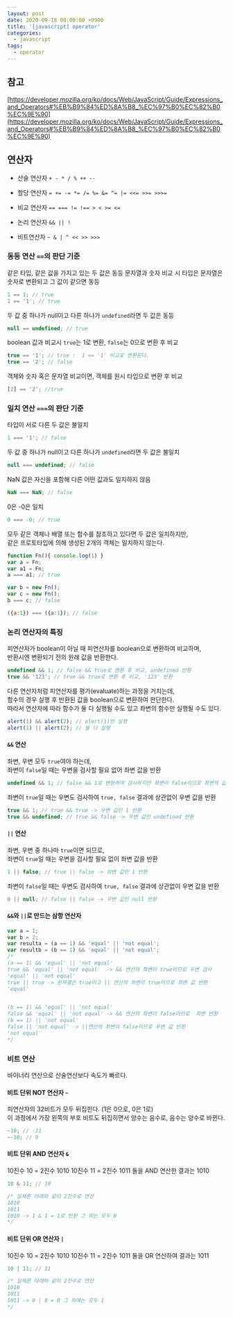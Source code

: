```yaml
---
layout: post
date: 2020-09-18 00:00:00 +0900
title: '[javascript] operator'
categories:
  - javascript
tags:
  - operator
---
```


## 참고
[https://developer.mozilla.org/ko/docs/Web/JavaScript/Guide/Expressions_and_Operators#%EB%B9%84%ED%8A%B8_%EC%97%B0%EC%82%B0%EC%9E%90](https://developer.mozilla.org/ko/docs/Web/JavaScript/Guide/Expressions_and_Operators#%EB%B9%84%ED%8A%B8_%EC%97%B0%EC%82%B0%EC%9E%90)

## 연산자

- 산술 연산자
`+ - * / % ++ --`

- 할당 연산자
`= += -= *= /= %= &= ^= |= <<= >>= >>>=`

- 비교 연산자
`== === != !== > < >= <=`

- 논리 연산자
`&& || !`

- 비트연산자
`~ & | ^ << >> >>>`

### 동등 연산 `==`의 판단 기준

같은 타입, 같은 값을 가지고 있는 두 값은 동등
문자열과 숫자 비교 시 타입은 문자열은 숫자로 변환되고 그 값이 같으면 동등

```js
1 == 1; // true
1 == '1'; // true
```

두 값 중 하나가 null이고 다른 하나가 `undefined`라면 두 값은 동등  

```js
null == undefined; // true
```

boolean 값과 비교시 `true`는 1로 변환, `false`는 0으로 변환 후 비교

```js
true == '1'; // true :  1 == '1' 비교로 변환된다.
true == '2'; // false
```

객체와 숫자 혹은 문자열 비교이면, 객체를 원시 타입으로 변환 후 비교

```js
[2] == '2'; //true
```

### 일치 연산 `===`의 판단 기준

타입이 서로 다른 두 값은 불일치  

```js
1 === '1'; // false
```

두 값 중 하나가 null이고 다른 하나가 `undefined`라면 두 값은 불일치

```js
null === undefined; // false
```

NaN 값은 자신을 포함해 다른 어떤 값과도 일치하지 않음

```js
NaN === NaN; // false
```

0은 -0은 일치

```js
0 === -0; // true
```

모두 같은 객체나 배열 또는 함수를 참조하고 있다면 두 값은 일치하지만,  
같은 프로토타입에 의해 생성된 2개의 객체는 일치하지 않는다.

```js
function Fn(){ console.log(1) }
var a = Fn;
var a1 = Fn;
a === a1; // true

var b = new Fn();
var c = new Fn();
b === c; // false

({a:1}) === ({a:1}); // false
```

### 논리 연산자의 특징

피연산자가 boolean이 아닐 때 피연산자를 boolean으로 변환하여 비교하며,  
반환시엔 변환되기 전의 원래 값을 반환한다.  

```js
undefined && 1; // false && true로 변환 후 비교, undefined 반환
true && '123'; // true && true로 변환 후 비교, '123' 반환
```

다른 연산자처럼 피연산자를 평가(evaluate)하는 과정을 거치는데,  
함수의 경우 실행 후 반환된 값을 boolean으로 변환하여 판단한다.  
따라서 연산자에 따라 함수가 둘 다 실행될 수도 있고 좌변의 함수만 실행될 수도 있다.  

```js
alert(1) && alert(2); // alert(1)만 실행
alert(1) || alert(2); // 둘 다 실행
```

#### `&&` 연산

좌변, 우변 모두 `true`여야 하는데,  
좌변이 `false`일 때는 우변을 검사할 필요 없어 좌변 값을 반환

```js
undefined && 1; // false && 1로 변환하여 검사하지만 좌변이 false이므로 좌변의 값인 undefined가 반환
```

좌변이 `true`일 때는 우변도 검사하여 `true, false` 결과에 상관없이 우변 값을 반환

```js
true && 1; // true && true -> 우변 값인 1 반환
true && undefined; // true && false -> 우변 값인 undefined 반환
```

#### `||` 연산

좌변, 우변 중 하나마 `true`이면 되므로,  
좌변이 `true`일 때는 우변을 검사할 필요 없이 좌변 값을 반환

```js
1 || false; // true || false -> 좌변 값인 1 반환
```

좌변이 `false`일 때는 우변도 검사하여 `true, false` 결과에 상관없이 우변 값을 반환

```js
0 || null; // false || false -> 우변 값인 null 반환
```

#### `&&`와 `||`로 만드는 삼항 연산자

```js
var a = 1;
var b = 2;
var resulta = (a == 1) && 'equal' || 'not equal';
var resultb = (b == 1) && 'equal' || 'not equal';
/*
(a == 1) && 'equal' || 'not equal'
true && 'equal' || 'not equal'  -> && 연산의 좌변이 true이므로 우변 검사
'equal' || 'not equal'
true || true -> 문자열은 true이고 || 연산의 좌변이 true이므로 좌변 값 반환
'equal'


(b == 1) && 'equal' || 'not equal'
false && 'equal' || 'not equal' -> && 연산의 좌변이 false이므로  좌변 반환
(b == 1) || 'not equal'
false || 'not equal' -> ||연산의 좌변이 false이므로 우변 값 반환
'not equal'
*/
```

### 비트 연산

바이너리 연산으로 산술연산보다 속도가 빠르다.

#### 비트 단위 NOT 연산자 `~`

피연산자의 32비트가 모두 뒤집힌다. (1은 0으로, 0은 1로)  
이 과정에서 가장 왼쪽의 부호 비트도 뒤집히면서 양수는 음수로, 음수는 양수로 바뀐다.

```js
~10; // -11
~-10; // 9
```

#### 비트 단위 AND 연산자 `&`

10진수 10 = 2진수 1010
10진수 11 = 2진수 1011
둘을 AND 연산한 결과는 1010

```js
10 & 11; // 10

/* 실제론 아래와 같이 2진수로 연산
1010
1011
1010 -> 1 & 1 = 1로 반환 그 외는 모두 0
*/
```

#### 비트 단위 OR 연산자 `|`

10진수 10 = 2진수 1010
10진수 11 = 2진수 1011
둘을 OR 연산하여 결과는 1011

```js
10 | 11; // 11

/* 실제론 아래와 같이 2진수로 연산
1010
1011
1011 -> 0 | 0 = 0 그 외에는 모두 1
*/
```
